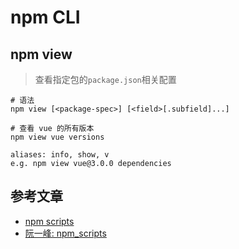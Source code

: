 # npm CLI 

## npm view
> 查看指定包的`package.json`相关配置    

```
# 语法
npm view [<package-spec>] [<field>[.subfield]...]

# 查看 vue 的所有版本
npm view vue versions

aliases: info, show, v
e.g. npm view vue@3.0.0 dependencies
```


## 参考文章
- [npm scripts](https://docs.npmjs.com/cli/v6/using-npm/scripts)
- [阮一峰: npm_scripts](https://www.ruanyifeng.com/blog/2016/10/npm_scripts.html)